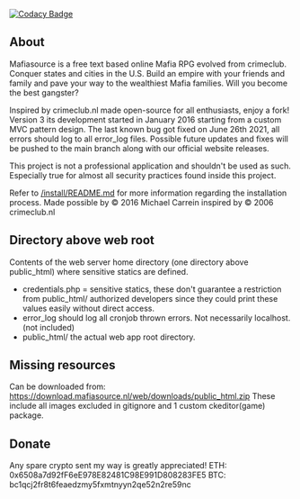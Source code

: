 [![Codacy Badge](https://api.codacy.com/project/badge/Grade/c04f46d9b89e4f68a68950c614e1eede)](https://app.codacy.com/gh/Mafiasource/Mafiasource?utm_source=github.com&utm_medium=referral&utm_content=Mafiasource/Mafiasource&utm_campaign=Badge_Grade_Settings)
## About
Mafiasource is a free text based online Mafia RPG evolved from crimeclub.
Conquer states and cities in the U.S.
Build an empire with your friends and family and pave your way to the wealthiest Mafia families.
Will you become the best gangster?

Inspired by crimeclub.nl made open-source for all enthusiasts, enjoy a fork!
Version 3 its development started in January 2016 starting from a custom MVC pattern design.
The last known bug got fixed on June 26th 2021, all errors should log to all error_log files.
Possible future updates and fixes will be pushed to the main branch along with our official website releases.

This project is not a professional application and shouldn't be used as such.
Especially true for almost all security practices found inside this project.

Refer to [/install/README.md](https://github.com/Mafiasource/Mafiasource/blob/main/public_html/install/README.md) for more information regarding the installation process.
Made possible by © 2016 Michael Carrein inspired by © 2006 crimeclub.nl

## Directory above web root
Contents of the web server home directory (one directory above public_html) where sensitive statics are defined.
- credentials.php = sensitive statics, these don't guarantee a restriction from public_html/ authorized developers since they could print these values easily without direct access.
- error_log should log all cronjob thrown errors. Not necessarily localhost. (not included)
- public_html/ the actual web app root directory.

## Missing resources
Can be downloaded from: https://download.mafiasource.nl/web/downloads/public_html.zip
These include all images excluded in gitignore and 1 custom ckeditor(game) package.

## Donate
Any spare crypto sent my way is greatly appreciated!
ETH: 0x6508a7d92fF6eE978E82481C98E991D808283FE5
BTC: bc1qcj2fr8t6feaedzmy5fxmtnyyn2qe52n2re59nc
